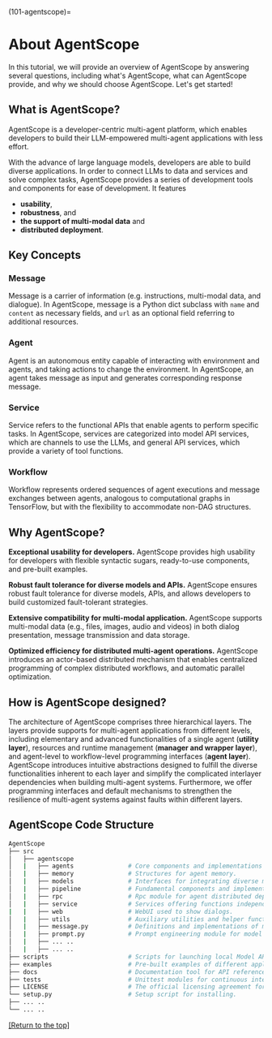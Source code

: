(101-agentscope)=

# About AgentScope

In this tutorial, we will provide an overview of AgentScope by answering 
several questions, including what's AgentScope, what can AgentScope provide,
and why we should choose AgentScope. Let's get started!

## What is AgentScope?

AgentScope is a developer-centric multi-agent platform, which enables 
developers to build their LLM-empowered multi-agent applications with less 
effort.

With the advance of large language models, developers are able to build 
diverse applications. 
In order to connect LLMs to data and services and solve complex tasks, 
AgentScope provides a series of development tools and components for ease of 
development. 
It features 
 - **usability**, 
 - **robustness**, and
 - **the support of multi-modal data** and 
 - **distributed deployment**.

## Key Concepts

### Message
Message is a carrier of information (e.g. instructions, multi-modal 
data, and dialogue). In AgentScope, message is a Python dict subclass 
with `name` and `content` as necessary fields, and `url` as an optional 
field referring to additional resources.

### Agent
Agent is an autonomous entity capable of interacting with environment and 
agents, and taking actions to change the environment. In AgentScope, an 
agent takes message as input and generates corresponding response message.

### Service
Service refers to the functional APIs that enable agents to perform 
specific tasks. In AgentScope, services are categorized into model API 
services, which are channels to use the LLMs, and general API services, 
which provide a variety of tool functions. 

### Workflow
Workflow represents ordered sequences of agent executions and message 
exchanges between agents, analogous to computational graphs in TensorFlow, 
but with the flexibility to accommodate non-DAG structures.


## Why AgentScope?

**Exceptional usability for developers.** 
AgentScope provides high usability for developers with flexible syntactic 
sugars, ready-to-use components, and pre-built examples.

**Robust fault tolerance for diverse models and APIs.** 
AgentScope ensures robust fault tolerance for diverse models, APIs, and 
allows developers to build customized fault-tolerant strategies.

**Extensive compatibility for multi-modal application.** 
AgentScope supports multi-modal data (e.g., files, images, audio and videos)
in both dialog presentation, message transmission and data storage.

**Optimized efficiency for distributed multi-agent operations.** AgentScope 
introduces an actor-based distributed mechanism that enables centralized 
programming of complex distributed workflows, and automatic parallel 
optimization.


## How is AgentScope designed?

[]()

The architecture of AgentScope comprises three hierarchical layers. The 
layers provide supports for multi-agent applications from different levels,
including elementary and advanced functionalities of a single agent 
(**utility layer**), resources and runtime management (**manager and wrapper 
layer**), and agent-level to workflow-level programming interfaces (**agent
layer**). AgentScope introduces intuitive abstractions designed to fulfill 
the diverse functionalities inherent to each layer and simplify the 
complicated interlayer dependencies when building multi-agent systems.
Furthermore, we offer programming interfaces and default mechanisms to 
strengthen the resilience of multi-agent systems against faults within 
different layers.

## AgentScope Code Structure

```bash
AgentScope
├── src
│   ├── agentscope
│   |   ├── agents               # Core components and implementations pertaining to agents.
│   |   ├── memory               # Structures for agent memory.
│   |   ├── models               # Interfaces for integrating diverse model APIs.
│   |   ├── pipeline             # Fundamental components and implementations for running pipelines.
│   |   ├── rpc                  # Rpc module for agent distributed deployment.
│   |   ├── service              # Services offering functions independent of memory and state.
|   |   ├── web                  # WebUI used to show dialogs.
│   |   ├── utils                # Auxiliary utilities and helper functions.
│   |   ├── message.py           # Definitions and implementations of messaging between agents.
│   |   ├── prompt.py            # Prompt engineering module for model input.
│   |   ├── ... ..
│   |   ├── ... ..
├── scripts                      # Scripts for launching local Model API
├── examples                     # Pre-built examples of different applications.
├── docs                         # Documentation tool for API reference.
├── tests                        # Unittest modules for continuous integration.
├── LICENSE                      # The official licensing agreement for AgentScope usage.
└── setup.py                     # Setup script for installing.
├── ... ..
└── ... ..
```

[[Return to the top]](#fundamental-concepts)